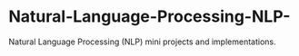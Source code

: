 # Natural-Language-Processing-NLP-
Natural Language Processing (NLP) mini projects and implementations.
